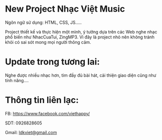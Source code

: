 # New Project Nhạc Việt Music
 Ngôn ngữ sử dụng: HTML, CSS, JS.....
 
 Project thiết kế và thực hiện một mình, ý tưởng dựa trên các Web nghe nhạc phổ biến như NhacCuaTui, ZingMP3. Vì đây là project nhỏ nên không tránh khỏi có sai sót mong mọi người thông cảm.
 # Update trong tương lai:
Nghe được nhiều nhạc hơn, tìm đầy đủ bài hát, cải thiện giao diện cũng như tính năng....
# Thông tin liên lạc:

 FB: https://www.facebook.com/viethappy/
 
 SDT: 0926828605
 
 Gmail: ldkviet@gmail.com
 
